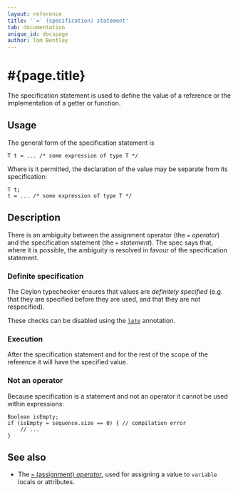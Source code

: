 ```yaml
---
layout: reference
title: '`=` (specification) statement'
tab: documentation
unique_id: docspage
author: Tom Bentley
---
```


# #{page.title}

The specification statement is used to define the value of a reference 
or the implementation of a getter or function.

## Usage 

The general form of the specification statement is

<!-- check:none -->
<!-- try: -->
    T t = ... /* some expression of type T */

Where is it permitted, the declaration of the value may be 
separate from its specification:

<!-- check:none -->
<!-- try: -->
    T t;
    t = ... /* some expression of type T */

## Description

There is an ambiguity between the assignment operator (the `=` *operator*) 
and the specification statement (the `=` *statement*). The spec says that, 
where it is possible, the ambiguity is resolved in favour of the 
specification statement.

### Definite specification

The Ceylon typechecker ensures that values are *definitely specified* 
(e.g. that they are specified before they are used, and that they are 
not respecified). 

These checks can be disabled using the [`late`](../../annotation/late/)
annotation.

### Execution

After the specification statement and for the rest of the scope of the reference it 
will have the specified value.

### Not an operator

Because specification is a 
statement and not an operator it cannot be used within expressions:

<!-- check:none -->
<!-- try: -->
    Boolean isEmpty;
    if (isEmpty = sequence.size == 0) { // compilation error
        // ...
    }

## See also

* The [`=` (assignment) *operator*](../../operator/assign/), used for 
  assigning a value to `variable` locals or attributes.

